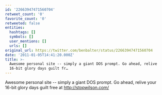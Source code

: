 ```yaml
---
id: '22663947471560704'
retweet_count: '0'
favorite_count: '0'
retweeted: false
entities:
  hashtags: []
  symbols: []
  user_mentions: []
  urls: []
original_url: https://twitter.com/benbalter/status/22663947471560704
date: '2011-01-05T14:41:20.000Z'
title: >-
  Awesome personal site -- simply a giant DOS prompt. Go ahead, relive your
  16-bit glory days guilt fr…
---
```


Awesome personal site -- simply a giant DOS prompt. Go ahead, relive your 16-bit glory days guilt free at  http://stopwilson.com/